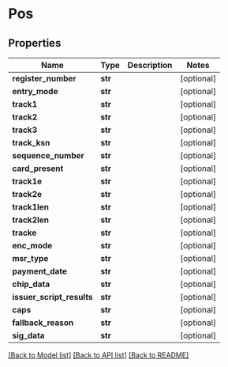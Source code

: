 # Pos

## Properties
Name | Type | Description | Notes
------------ | ------------- | ------------- | -------------
**register_number** | **str** |  | [optional] 
**entry_mode** | **str** |  | [optional] 
**track1** | **str** |  | [optional] 
**track2** | **str** |  | [optional] 
**track3** | **str** |  | [optional] 
**track_ksn** | **str** |  | [optional] 
**sequence_number** | **str** |  | [optional] 
**card_present** | **str** |  | [optional] 
**track1e** | **str** |  | [optional] 
**track2e** | **str** |  | [optional] 
**track1len** | **str** |  | [optional] 
**track2len** | **str** |  | [optional] 
**tracke** | **str** |  | [optional] 
**enc_mode** | **str** |  | [optional] 
**msr_type** | **str** |  | [optional] 
**payment_date** | **str** |  | [optional] 
**chip_data** | **str** |  | [optional] 
**issuer_script_results** | **str** |  | [optional] 
**caps** | **str** |  | [optional] 
**fallback_reason** | **str** |  | [optional] 
**sig_data** | **str** |  | [optional] 

[[Back to Model list]](../README.md#documentation-for-models) [[Back to API list]](../README.md#documentation-for-api-endpoints) [[Back to README]](../README.md)



